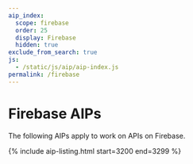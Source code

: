 ```yaml
---
aip_index:
  scope: firebase
  order: 25
  display: Firebase
  hidden: true
exclude_from_search: true
js:
  - /static/js/aip/aip-index.js
permalink: /firebase
---
```


# Firebase AIPs

The following AIPs apply to work on APIs on Firebase.

{% include aip-listing.html start=3200 end=3299 %}
